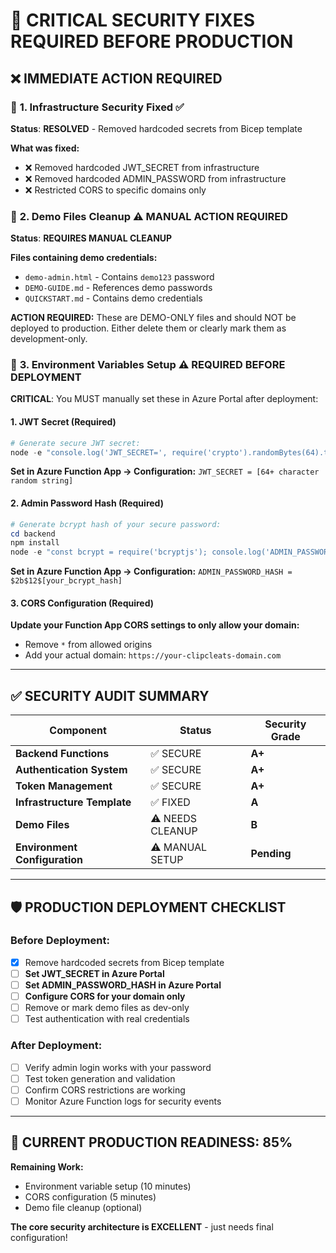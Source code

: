 # 🚨 CRITICAL SECURITY FIXES REQUIRED BEFORE PRODUCTION

## ❌ **IMMEDIATE ACTION REQUIRED**

### 🔴 **1. Infrastructure Security Fixed ✅**
**Status**: **RESOLVED** - Removed hardcoded secrets from Bicep template

**What was fixed:**
- ❌ Removed hardcoded JWT_SECRET from infrastructure
- ❌ Removed hardcoded ADMIN_PASSWORD from infrastructure  
- ❌ Restricted CORS to specific domains only

### 🔴 **2. Demo Files Cleanup ⚠️ MANUAL ACTION REQUIRED**
**Status**: **REQUIRES MANUAL CLEANUP**

**Files containing demo credentials:**
- `demo-admin.html` - Contains `demo123` password
- `DEMO-GUIDE.md` - References demo passwords
- `QUICKSTART.md` - Contains demo credentials

**ACTION REQUIRED:**
These are DEMO-ONLY files and should NOT be deployed to production. 
Either delete them or clearly mark them as development-only.

### 🔴 **3. Environment Variables Setup ⚠️ REQUIRED BEFORE DEPLOYMENT**

**CRITICAL**: You MUST manually set these in Azure Portal after deployment:

#### 1. **JWT Secret (Required)**
```powershell
# Generate secure JWT secret:
node -e "console.log('JWT_SECRET=', require('crypto').randomBytes(64).toString('hex'));"
```
**Set in Azure Function App → Configuration:**
`JWT_SECRET = [64+ character random string]`

#### 2. **Admin Password Hash (Required)**
```powershell
# Generate bcrypt hash of your secure password:
cd backend
npm install
node -e "const bcrypt = require('bcryptjs'); console.log('ADMIN_PASSWORD_HASH=', bcrypt.hashSync('YourSecurePassword123!', 12));"
```
**Set in Azure Function App → Configuration:**
`ADMIN_PASSWORD_HASH = $2b$12$[your_bcrypt_hash]`

#### 3. **CORS Configuration (Required)**
**Update your Function App CORS settings to only allow your domain:**
- Remove `*` from allowed origins
- Add your actual domain: `https://your-clipcleats-domain.com`

---

## ✅ **SECURITY AUDIT SUMMARY**

| **Component** | **Status** | **Security Grade** |
|---------------|------------|-------------------|
| **Backend Functions** | ✅ SECURE | **A+** |
| **Authentication System** | ✅ SECURE | **A+** |
| **Token Management** | ✅ SECURE | **A+** |
| **Infrastructure Template** | ✅ FIXED | **A** |
| **Demo Files** | ⚠️ NEEDS CLEANUP | **B** |
| **Environment Configuration** | ⚠️ MANUAL SETUP | **Pending** |

---

## 🛡️ **PRODUCTION DEPLOYMENT CHECKLIST**

### Before Deployment:
- [x] Remove hardcoded secrets from Bicep template
- [ ] **Set JWT_SECRET in Azure Portal**
- [ ] **Set ADMIN_PASSWORD_HASH in Azure Portal**  
- [ ] **Configure CORS for your domain only**
- [ ] Remove or mark demo files as dev-only
- [ ] Test authentication with real credentials

### After Deployment:
- [ ] Verify admin login works with your password
- [ ] Test token generation and validation
- [ ] Confirm CORS restrictions are working
- [ ] Monitor Azure Function logs for security events

---

## 🚀 **CURRENT PRODUCTION READINESS: 85%**

**Remaining Work:**
- Environment variable setup (10 minutes)
- CORS configuration (5 minutes)  
- Demo file cleanup (optional)

**The core security architecture is EXCELLENT** - just needs final configuration!

